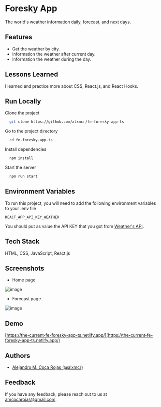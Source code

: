 
# Foresky App

The world's weather information daily, forecast, and next days.


## Features

- Get the weather by city.
- Information the weather after current day.
- Information the weather during the day.

  
## Lessons Learned

I learned and practice more about CSS, React.js, and React Hooks.

  
## Run Locally

Clone the project

```bash
  git clone https://github.com/alxmcr/fe-foresky-app-ts
```

Go to the project directory

```bash
  cd fe-foresky-app-ts
```

Install dependencies

```bash
  npm install
```

Start the server

```bash
  npm run start
```

  
## Environment Variables

To run this project, you will need to add the following environment variables to your .env file

`REACT_APP_API_KEY_WEATHER`

You should put as value the API KEY that you got from [Weather's API](https://www.weatherapi.com/).

  
## Tech Stack

HTML, CSS, JavaScript, React.js

  
## Screenshots

- Home page

![image](https://github.com/alxmcr/weather-app/assets/8689897/831df28b-2de9-4827-b63e-a2fa3fcc791c)

  
- Forecast page

![image](https://github.com/alxmcr/weather-app/assets/8689897/088756eb-0158-4995-812a-dcbd63c32206)

  
## Demo

[https://the-current-fe-foresky-app-ts.netlify.app/](https://the-current-fe-foresky-app-ts.netlify.app/)

  
## Authors

- [Alejandro M. Coca Rojas (@alxmcr)](https://www.github.com/alxmcr)

  
## Feedback

If you have any feedback, please reach out to us at amcocarojas@gmail.com.

  
